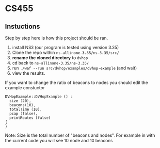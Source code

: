 # CS455

## Instuctions 

Step by step here is how this project should be ran.

1. install NS3 (our program is tested using version 3.35)
2. Clone the repo within `ns-allinone-3.35/ns-3.35/src/`
3. **rename the cloned directory** to `dvhop`
4. cd back to `ns-allinone-3.35/ns-3.35/`
5. run `./waf --run src/dvhop/examples/dvhop-example` (and wait)
6. view the results.

If you want to change the ratio of beacons to nodes you should edit the example constuctor

```
DVHopExample::DVHopExample () :
  size (20),
  beacons(10),
  totalTime (10),
  pcap (false),
  printRoutes (false)
{
}
```

Note: Size is the total number of "beacons and nodes". For example in with the current code you will see 10 node and 10 beacons